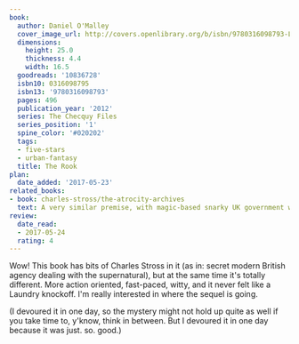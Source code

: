 ```yaml
---
book:
  author: Daniel O'Malley
  cover_image_url: http://covers.openlibrary.org/b/isbn/9780316098793-L.jpg
  dimensions:
    height: 25.0
    thickness: 4.4
    width: 16.5
  goodreads: '10836728'
  isbn10: 0316098795
  isbn13: '9780316098793'
  pages: 496
  publication_year: '2012'
  series: The Checquy Files
  series_position: '1'
  spine_color: '#020202'
  tags:
  - five-stars
  - urban-fantasy
  title: The Rook
plan:
  date_added: '2017-05-23'
related_books:
- book: charles-stross/the-atrocity-archives
  text: A very similar premise, with magic-based snarky UK government work.
review:
  date_read:
  - 2017-05-24
  rating: 4
---
```


Wow! This book has bits of Charles Stross in it (as in: secret modern British agency dealing with the supernatural), but
at the same time it's totally different. More action oriented, fast-paced, witty, and it never felt like a Laundry
knockoff. I'm really interested in where the sequel is going.

(I devoured it in one day, so the mystery might not hold up quite as well if you take time to, y'know, think in between.
But I devoured it in one day because it was just. so. good.)
